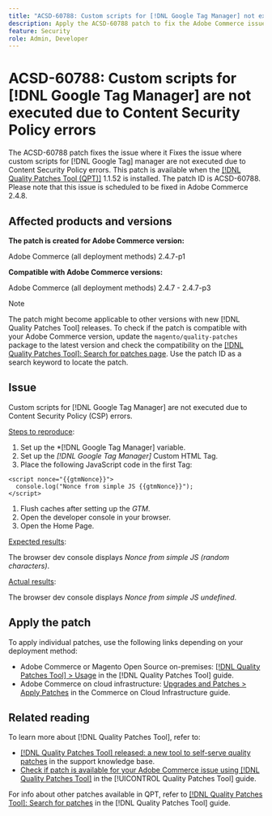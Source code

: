 ```yaml
---
title: "ACSD-60788: Custom scripts for [!DNL Google Tag Manager] not executed due to CSP errors"
description: Apply the ACSD-60788 patch to fix the Adobe Commerce issue where custom scripts for [!DNL Google Tag Manager] are not executed due to Content Security Policy (CSP) errors.
feature: Security
role: Admin, Developer
---
```

# ACSD-60788: Custom scripts for [!DNL Google Tag Manager] are not executed due to Content Security Policy errors

The ACSD-60788 patch fixes the issue where it Fixes the issue where custom scripts for [!DNL Google Tag] manager are not executed due to Content Security Policy errors. This patch is available when the [[!DNL Quality Patches Tool (QPT)]](https://experienceleague.adobe.com/en/docs/commerce-knowledge-base/kb/announcements/commerce-announcements/magento-quality-patches-released-new-tool-to-self-serve-quality-patches) 1.1.52 is installed. The patch ID is ACSD-60788. Please note that this issue is scheduled to be fixed in Adobe Commerce 2.4.8.

## Affected products and versions

**The patch is created for Adobe Commerce version:**

Adobe Commerce (all deployment methods) 2.4.7-p1

**Compatible with Adobe Commerce versions:**

Adobe Commerce (all deployment methods) 2.4.7 - 2.4.7-p3

>[!NOTE]
>
>The patch might become applicable to other versions with new [!DNL Quality Patches Tool] releases. To check if the patch is compatible with your Adobe Commerce version, update the `magento/quality-patches` package to the latest version and check the compatibility on the [[!DNL Quality Patches Tool]: Search for patches page](https://experienceleague.adobe.com/tools/commerce-quality-patches/index.html). Use the patch ID as a search keyword to locate the patch.

## Issue

Custom scripts for [!DNL Google Tag Manager] are not executed due to Content Security Policy (CSP) errors.

<u>Steps to reproduce</u>:

1. Set up the *[!DNL Google Tag Manager] variable.
1. Set up the *[!DNL Google Tag Manager]* Custom HTML Tag.
1. Place the following JavaScript code in the first Tag:

```
<script nonce="{{gtmNonce}}">
  console.log("Nonce from simple JS {{gtmNonce}}");
</script>
```

1. Flush caches after setting up the *GTM*.
1. Open the developer console in your browser.
1. Open the Home Page.

<u>Expected results</u>:

The browser dev console displays *Nonce from simple JS (random characters)*.

<u>Actual results</u>:

The browser dev console displays *Nonce from simple JS undefined*.

## Apply the patch

To apply individual patches, use the following links depending on your deployment method:

* Adobe Commerce or Magento Open Source on-premises: [[!DNL Quality Patches Tool] > Usage](/help/tools/quality-patches-tool/usage.md) in the [!DNL Quality Patches Tool] guide.
* Adobe Commerce on cloud infrastructure: [Upgrades and Patches > Apply Patches](https://experienceleague.adobe.com/docs/commerce-cloud-service/user-guide/develop/upgrade/apply-patches.html) in the Commerce on Cloud Infrastructure guide.

## Related reading

To learn more about [!DNL Quality Patches Tool], refer to:

* [[!DNL Quality Patches Tool] released: a new tool to self-serve quality patches](https://experienceleague.adobe.com/en/docs/commerce-knowledge-base/kb/announcements/commerce-announcements/magento-quality-patches-released-new-tool-to-self-serve-quality-patches) in the support knowledge base.
* [Check if patch is available for your Adobe Commerce issue using [!DNL Quality Patches Tool]](/help/tools/quality-patches-tool/patches-available-in-qpt/check-patch-for-magento-issue-with-magento-quality-patches.md) in the [!UICONTROL Quality Patches Tool] guide.


For info about other patches available in QPT, refer to [[!DNL Quality Patches Tool]: Search for patches](https://experienceleague.adobe.com/tools/commerce-quality-patches/index.html) in the [!DNL Quality Patches Tool] guide.
